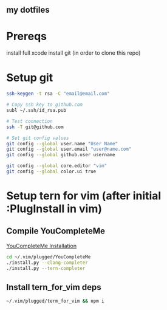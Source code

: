 ## my dotfiles

# Prereqs

install full xcode
install git (in order to clone this repo)

# Setup git

```sh
ssh-keygen -t rsa -C "email@email.com"

# Copy ssh key to github.com
subl ~/.ssh/id_rsa.pub

# Test connection
ssh -T git@github.com

# Set git config values
git config --global user.name "User Name"
git config --global user.email "user@name.com"
git config --global github.user username

git config --global core.editor "vim"
git config --global color.ui true
```

# Setup tern for vim (after initial :PlugInstall in vim)

## Compile YouCompleteMe

[YouCompleteMe Installation](https://github.com/Valloric/YouCompleteMe#installation)

```sh
cd ~/.vim/plugged/YouCompleteMe
./install.py --clang-completer
./install.py --tern-completer
```
## Install tern_for_vim deps

```sh
~/.vim/plugged/term_for_vim && npm i
```


